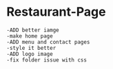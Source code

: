# Restaurant-Page
    -ADD better iamge
    -make home page 
    -ADD menu and contact pages
    -style it better
    -ADD logo image
    -fix folder issue with css